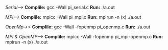 _Serial-->_
**Complile:** gcc -Wall pi_serial.c
**Run:** ./a.out


_MPI-->_
**Complile:** mpicc -Wall pi_mpi.c
**Run:** mpirun -n (x) ./a.out


_OpenMp->>_
**Complile:**  gcc -Wall -fopenmp pi_openmp.c
**Run:** ./a.out

_MPI & OpenMP-->_
**Complile:**  mpicc -Wall -fopenmp pi_mpi-openmp.c
**Run:** mpirun -n (x) ./a.out
